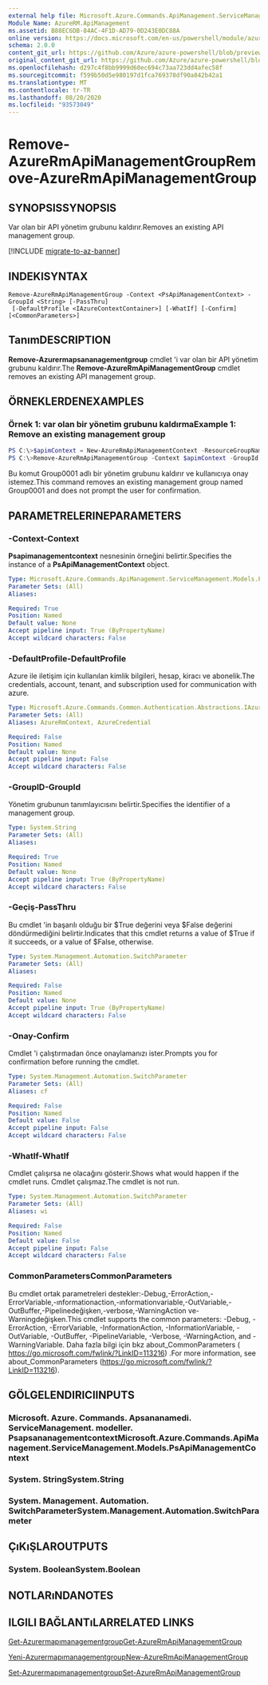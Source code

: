 ```yaml
---
external help file: Microsoft.Azure.Commands.ApiManagement.ServiceManagement.dll-Help.xml
Module Name: AzureRM.ApiManagement
ms.assetid: B88EC6DB-84AC-4F1D-AD79-0D243E0DC88A
online version: https://docs.microsoft.com/en-us/powershell/module/azurerm.apimanagement/remove-azurermapimanagementgroup
schema: 2.0.0
content_git_url: https://github.com/Azure/azure-powershell/blob/preview/src/ResourceManager/ApiManagement/Commands.ApiManagement/help/Remove-AzureRmApiManagementGroup.md
original_content_git_url: https://github.com/Azure/azure-powershell/blob/preview/src/ResourceManager/ApiManagement/Commands.ApiManagement/help/Remove-AzureRmApiManagementGroup.md
ms.openlocfilehash: d297c4f8bb9999d60ec694c73aa723dd4afec58f
ms.sourcegitcommit: f599b50d5e980197d1fca769378df90a842b42a1
ms.translationtype: MT
ms.contentlocale: tr-TR
ms.lasthandoff: 08/20/2020
ms.locfileid: "93573049"
---
```

# <span data-ttu-id="e2ca4-101">Remove-AzureRmApiManagementGroup</span><span class="sxs-lookup"><span data-stu-id="e2ca4-101">Remove-AzureRmApiManagementGroup</span></span>

## <span data-ttu-id="e2ca4-102">SYNOPSIS</span><span class="sxs-lookup"><span data-stu-id="e2ca4-102">SYNOPSIS</span></span>
<span data-ttu-id="e2ca4-103">Var olan bir API yönetim grubunu kaldırır.</span><span class="sxs-lookup"><span data-stu-id="e2ca4-103">Removes an existing API management group.</span></span>

[!INCLUDE [migrate-to-az-banner](../../includes/migrate-to-az-banner.md)]

## <span data-ttu-id="e2ca4-104">INDEKI</span><span class="sxs-lookup"><span data-stu-id="e2ca4-104">SYNTAX</span></span>

```
Remove-AzureRmApiManagementGroup -Context <PsApiManagementContext> -GroupId <String> [-PassThru]
 [-DefaultProfile <IAzureContextContainer>] [-WhatIf] [-Confirm] [<CommonParameters>]
```

## <span data-ttu-id="e2ca4-105">Tanım</span><span class="sxs-lookup"><span data-stu-id="e2ca4-105">DESCRIPTION</span></span>
<span data-ttu-id="e2ca4-106">**Remove-Azurermapsananagementgroup** cmdlet 'i var olan bir API yönetim grubunu kaldırır.</span><span class="sxs-lookup"><span data-stu-id="e2ca4-106">The **Remove-AzureRmApiManagementGroup** cmdlet removes an existing API management group.</span></span>

## <span data-ttu-id="e2ca4-107">ÖRNEKLERDEN</span><span class="sxs-lookup"><span data-stu-id="e2ca4-107">EXAMPLES</span></span>

### <span data-ttu-id="e2ca4-108">Örnek 1: var olan bir yönetim grubunu kaldırma</span><span class="sxs-lookup"><span data-stu-id="e2ca4-108">Example 1: Remove an existing management group</span></span>
```powershell
PS C:\>$apimContext = New-AzureRmApiManagementContext -ResourceGroupName "Api-Default-WestUS" -ServiceName "contoso"
PS C:\>Remove-AzureRmApiManagementGroup -Context $apimContext -GroupId "Group0001" -Force
```

<span data-ttu-id="e2ca4-109">Bu komut Group0001 adlı bir yönetim grubunu kaldırır ve kullanıcıya onay istemez.</span><span class="sxs-lookup"><span data-stu-id="e2ca4-109">This command removes an existing management group named Group0001 and does not prompt the user for confirmation.</span></span>

## <span data-ttu-id="e2ca4-110">PARAMETRELERINE</span><span class="sxs-lookup"><span data-stu-id="e2ca4-110">PARAMETERS</span></span>

### <span data-ttu-id="e2ca4-111">-Context</span><span class="sxs-lookup"><span data-stu-id="e2ca4-111">-Context</span></span>
<span data-ttu-id="e2ca4-112">**Psapimanagementcontext** nesnesinin örneğini belirtir.</span><span class="sxs-lookup"><span data-stu-id="e2ca4-112">Specifies the instance of a **PsApiManagementContext** object.</span></span>

```yaml
Type: Microsoft.Azure.Commands.ApiManagement.ServiceManagement.Models.PsApiManagementContext
Parameter Sets: (All)
Aliases:

Required: True
Position: Named
Default value: None
Accept pipeline input: True (ByPropertyName)
Accept wildcard characters: False
```

### <span data-ttu-id="e2ca4-113">-DefaultProfile</span><span class="sxs-lookup"><span data-stu-id="e2ca4-113">-DefaultProfile</span></span>
<span data-ttu-id="e2ca4-114">Azure ile iletişim için kullanılan kimlik bilgileri, hesap, kiracı ve abonelik.</span><span class="sxs-lookup"><span data-stu-id="e2ca4-114">The credentials, account, tenant, and subscription used for communication with azure.</span></span>

```yaml
Type: Microsoft.Azure.Commands.Common.Authentication.Abstractions.IAzureContextContainer
Parameter Sets: (All)
Aliases: AzureRmContext, AzureCredential

Required: False
Position: Named
Default value: None
Accept pipeline input: False
Accept wildcard characters: False
```

### <span data-ttu-id="e2ca4-115">-GroupID</span><span class="sxs-lookup"><span data-stu-id="e2ca4-115">-GroupId</span></span>
<span data-ttu-id="e2ca4-116">Yönetim grubunun tanımlayıcısını belirtir.</span><span class="sxs-lookup"><span data-stu-id="e2ca4-116">Specifies the identifier of a management group.</span></span>

```yaml
Type: System.String
Parameter Sets: (All)
Aliases:

Required: True
Position: Named
Default value: None
Accept pipeline input: True (ByPropertyName)
Accept wildcard characters: False
```

### <span data-ttu-id="e2ca4-117">-Geçiş</span><span class="sxs-lookup"><span data-stu-id="e2ca4-117">-PassThru</span></span>
<span data-ttu-id="e2ca4-118">Bu cmdlet 'in başarılı olduğu bir $True değerini veya $False değerini döndürmediğini belirtir.</span><span class="sxs-lookup"><span data-stu-id="e2ca4-118">Indicates that this cmdlet returns a value of $True if it succeeds, or a value of $False, otherwise.</span></span>

```yaml
Type: System.Management.Automation.SwitchParameter
Parameter Sets: (All)
Aliases:

Required: False
Position: Named
Default value: None
Accept pipeline input: True (ByPropertyName)
Accept wildcard characters: False
```

### <span data-ttu-id="e2ca4-119">-Onay</span><span class="sxs-lookup"><span data-stu-id="e2ca4-119">-Confirm</span></span>
<span data-ttu-id="e2ca4-120">Cmdlet 'i çalıştırmadan önce onaylamanızı ister.</span><span class="sxs-lookup"><span data-stu-id="e2ca4-120">Prompts you for confirmation before running the cmdlet.</span></span>

```yaml
Type: System.Management.Automation.SwitchParameter
Parameter Sets: (All)
Aliases: cf

Required: False
Position: Named
Default value: False
Accept pipeline input: False
Accept wildcard characters: False
```

### <span data-ttu-id="e2ca4-121">-WhatIf</span><span class="sxs-lookup"><span data-stu-id="e2ca4-121">-WhatIf</span></span>
<span data-ttu-id="e2ca4-122">Cmdlet çalışırsa ne olacağını gösterir.</span><span class="sxs-lookup"><span data-stu-id="e2ca4-122">Shows what would happen if the cmdlet runs.</span></span>
<span data-ttu-id="e2ca4-123">Cmdlet çalışmaz.</span><span class="sxs-lookup"><span data-stu-id="e2ca4-123">The cmdlet is not run.</span></span>

```yaml
Type: System.Management.Automation.SwitchParameter
Parameter Sets: (All)
Aliases: wi

Required: False
Position: Named
Default value: False
Accept pipeline input: False
Accept wildcard characters: False
```

### <span data-ttu-id="e2ca4-124">CommonParameters</span><span class="sxs-lookup"><span data-stu-id="e2ca4-124">CommonParameters</span></span>
<span data-ttu-id="e2ca4-125">Bu cmdlet ortak parametreleri destekler:-Debug,-ErrorAction,-ErrorVariable,-ınformationaction,-ınformationvariable,-OutVariable,-OutBuffer,-Pipelinedeğişken,-verbose,-WarningAction ve-Warningdeğişken.</span><span class="sxs-lookup"><span data-stu-id="e2ca4-125">This cmdlet supports the common parameters: -Debug, -ErrorAction, -ErrorVariable, -InformationAction, -InformationVariable, -OutVariable, -OutBuffer, -PipelineVariable, -Verbose, -WarningAction, and -WarningVariable.</span></span> <span data-ttu-id="e2ca4-126">Daha fazla bilgi için bkz about_CommonParameters ( https://go.microsoft.com/fwlink/?LinkID=113216) .</span><span class="sxs-lookup"><span data-stu-id="e2ca4-126">For more information, see about_CommonParameters (https://go.microsoft.com/fwlink/?LinkID=113216).</span></span>

## <span data-ttu-id="e2ca4-127">GÖLGELENDIRICI</span><span class="sxs-lookup"><span data-stu-id="e2ca4-127">INPUTS</span></span>

### <span data-ttu-id="e2ca4-128">Microsoft. Azure. Commands. Apsananamedi. ServiceManagement. modeller. Psapsananagementcontext</span><span class="sxs-lookup"><span data-stu-id="e2ca4-128">Microsoft.Azure.Commands.ApiManagement.ServiceManagement.Models.PsApiManagementContext</span></span>

### <span data-ttu-id="e2ca4-129">System. String</span><span class="sxs-lookup"><span data-stu-id="e2ca4-129">System.String</span></span>

### <span data-ttu-id="e2ca4-130">System. Management. Automation. SwitchParameter</span><span class="sxs-lookup"><span data-stu-id="e2ca4-130">System.Management.Automation.SwitchParameter</span></span>

## <span data-ttu-id="e2ca4-131">ÇıKıŞLAR</span><span class="sxs-lookup"><span data-stu-id="e2ca4-131">OUTPUTS</span></span>

### <span data-ttu-id="e2ca4-132">System. Boolean</span><span class="sxs-lookup"><span data-stu-id="e2ca4-132">System.Boolean</span></span>

## <span data-ttu-id="e2ca4-133">NOTLARıNDA</span><span class="sxs-lookup"><span data-stu-id="e2ca4-133">NOTES</span></span>

## <span data-ttu-id="e2ca4-134">ILGILI BAĞLANTıLAR</span><span class="sxs-lookup"><span data-stu-id="e2ca4-134">RELATED LINKS</span></span>

[<span data-ttu-id="e2ca4-135">Get-Azurermapımanagementgroup</span><span class="sxs-lookup"><span data-stu-id="e2ca4-135">Get-AzureRmApiManagementGroup</span></span>](./Get-AzureRmApiManagementGroup.md)

[<span data-ttu-id="e2ca4-136">Yeni-Azurermapımanagementgroup</span><span class="sxs-lookup"><span data-stu-id="e2ca4-136">New-AzureRmApiManagementGroup</span></span>](./New-AzureRmApiManagementGroup.md)

[<span data-ttu-id="e2ca4-137">Set-Azurermapımanagementgroup</span><span class="sxs-lookup"><span data-stu-id="e2ca4-137">Set-AzureRmApiManagementGroup</span></span>](./Set-AzureRmApiManagementGroup.md)


